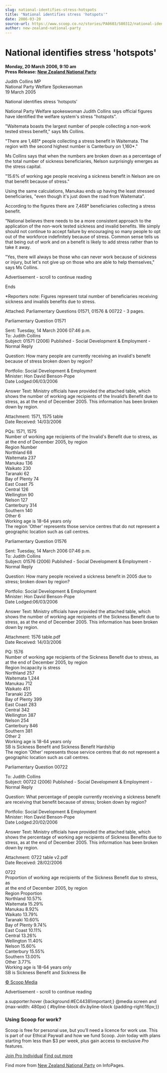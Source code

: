 ```yaml
---
slug: national-identifies-stress-hotspots
title: "National identifies stress 'hotspots'"
date: 2006-03-20
source-url: https://www.scoop.co.nz/stories/PA0603/S00312/national-identifies-stress-hotspots.htm
author: new-zealand-national-party
---
```

National identifies stress 'hotspots'
=====================================

**Monday, 20 March 2006, 9:10 am**  
**Press Release: [New Zealand National Party](https://info.scoop.co.nz/New_Zealand_National_Party)**

Judith Collins MP  
National Party Welfare Spokeswoman  
19 March 2005

National identifies stress 'hotspots'

National Party Welfare spokeswoman Judith Collins says official figures have identified the welfare system's stress "hotspots".

"Waitemata boasts the largest number of people collecting a non-work tested stress benefit," says Ms Collins.

"There are 1,481\* people collecting a stress benefit in Waitemata. The region with the second highest number is Canterbury on 1,160\*."

Ms Collins says that when the numbers are broken down as a percentage of the total number of sickness beneficiaries, Nelson surprisingly emerges as the stress capital.

"15.6% of working age people receiving a sickness benefit in Nelson are on that benefit because of stress."

Using the same calculations, Manukau ends up having the least stressed beneficiaries, "even though it's just down the road from Waitemata".

According to the figures there are 7,468\* beneficiaries collecting a stress benefit.

"National believes there needs to be a more consistent approach to the application of the non-work tested sickness and invalid benefits. We simply should not continue to accept failure by encouraging so many people to opt out of the workforce indefinitely because of stress. Common sense tells us that being out of work and on a benefit is likely to add stress rather than to take it away.

"Yes, there will always be those who can never work because of sickness or injury, but let's not give up on those who are able to help themselves," says Ms Collins.

Advertisement - scroll to continue reading





Ends

\*Reporters note: Figures represent total number of beneficiaries receiving sickness and invalids benefits due to stress.

Attached: Parliamentary Questions 01571, 01576 & 00722 - 3 pages.

Parliamentary Question 01571

Sent: Tuesday, 14 March 2006 07:46 p.m.  
To: Judith Collins  
Subject: 01571 (2006) Published - Social Development & Employment -  
Normal Reply

Question: How many people are currently receiving an invalid's benefit  
because of stress broken down by region?

Portfolio: Social Development & Employment  
Minister: Hon David Benson-Pope  
Date Lodged:06/03/2006

Answer Text: Ministry officials have provided the attached table, which shows the number of working age recipients of the Invalid’s Benefit due to stress, as at the end of December 2005. This information has been broken down by region.

Attachment: 1571, 1575 table  
Date Received: 14/03/2006

PQs: 1571, 1575  
Number of working age recipients of the Invalid's Benefit due to stress, as  
at the end of December 2005, by region  
Region Number  
Northland 68  
Waitemata 237  
Manukau 136  
Waikato 230  
Taranaki 62  
Bay of Plenty 74  
East Coast 75  
Central 126  
Wellington 90  
Nelson 127  
Canterbury 314  
Southern 140  
Other 6  
Working age is 18-64 years only  
The region 'Other' represents those service centres that do not represent a geographic location such as call centres.

Parliamentary Question 01576

Sent: Tuesday, 14 March 2006 07:46 p.m.  
To: Judith Collins  
Subject: 01576 (2006) Published - Social Development & Employment -  
Normal Reply

Question: How many people received a sickness benefit in 2005 due to  
stress; broken down by region?

Portfolio: Social Development & Employment  
Minister: Hon David Benson-Pope  
Date Lodged:06/03/2006

Answer Text: Ministry officials have provided the attached table, which shows the number of working age recipients of the Sickness Benefit due to stress, as at the end of December 2005. This information has been broken down by region.

Attachment: 1576 table.pdf  
Date Received: 14/03/2006

PQ: 1576  
Number of working age recipients of the Sickness Benefit due to stress, as  
at the end of December 2005, by region  
Region Incapacity is stress  
Northland 257  
Waitemata 1,244  
Manukau 712  
Waikato 451  
Taranaki 225  
Bay of Plenty 399  
East Coast 283  
Central 342  
Wellington 387  
Nelson 254  
Canterbury 846  
Southern 381  
Other 2  
Working age is 18-64 years only  
SB is Sickness Benefit and Sickness Benefit Hardship  
The region 'Other' represents those service centres that do not represent a geographic location such as call centres.

Parliamentary Question 00722

To: Judith Collins  
Subject: 00722 (2006) Published - Social Development & Employment - Normal Reply

Question: What percentage of people currently receiving a sickness benefit  
are receiving that benefit because of stress; broken down by region?

Portfolio: Social Development & Employment  
Minister: Hon David Benson-Pope  
Date Lodged:20/02/2006

Answer Text: Ministry officials have provided the attached table, which shows the percentage of working age recipients of Sickness Benefits due to stress, as at the end of December 2005. This information has been broken down by region.

Attachment: 0722 table v2.pdf  
Date Received: 28/02/2006

0722  
Proportion of working age recipients of the Sickness Benefit due to stress, as  
at the end of December 2005, by region  
Region Proportion  
Northland 10.57%  
Waitemata 15.29%  
Manukau 8.92%  
Waikato 13.79%  
Taranaki 10.60%  
Bay of Plenty 9.74%  
East Coast 10.11%  
Central 13.26%  
Wellington 11.40%  
Nelson 15.60%  
Canterbury 15.55%  
Southern 13.00%  
Other 3.77%  
Working age is 18-64 years only  
SB is Sickness Benefit and Sickness Be

  

[© Scoop Media](http://www.scoop.co.nz/about/terms.html)  

Advertisement - scroll to continue reading



a.supporter:hover {background:#EC4438!important;} @media screen and (max-width: 480px) { #byline-block div.byline-block {padding-right:16px;}}

### Using Scoop for work?

Scoop is free for personal use, but you’ll need a licence for work use. This is part of our Ethical Paywall and how we fund Scoop. Join today with plans starting from less than $3 per week, plus gain access to exclusive _Pro_ features.  
  
[Join Pro Individual](https://pro.scoop.co.nz/Individual/?from=ProIn24) [Find out more](https://pro.scoop.co.nz/using-scoop-for-work/?from=ProIn24)

Find more from [New Zealand National Party](https://info.scoop.co.nz/New_Zealand_National_Party) on InfoPages.
